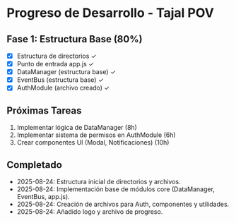 # Progreso de Desarrollo - Tajal POV

## Fase 1: Estructura Base (80%)
- [x] Estructura de directorios ✓
- [x] Punto de entrada app.js ✓
- [x] DataManager (estructura base) ✓
- [x] EventBus (estructura base) ✓
- [x] AuthModule (archivo creado) ✓

## Próximas Tareas
1. Implementar lógica de DataManager (8h)
2. Implementar sistema de permisos en AuthModule (6h)
3. Crear componentes UI (Modal, Notificaciones) (10h)

## Completado
- 2025-08-24: Estructura inicial de directorios y archivos.
- 2025-08-24: Implementación base de módulos core (DataManager, EventBus, app.js).
- 2025-08-24: Creación de archivos para Auth, componentes y utilidades.
- 2025-08-24: Añadido logo y archivo de progreso.

